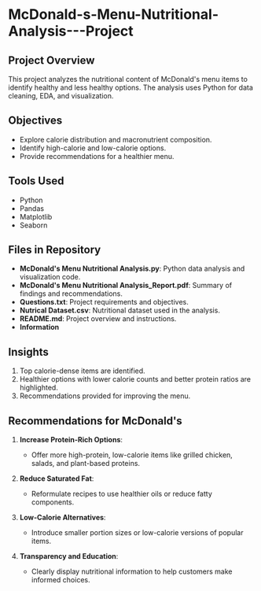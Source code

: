# McDonald-s-Menu-Nutritional-Analysis---Project

## Project Overview  
This project analyzes the nutritional content of McDonald's menu items to identify healthy and less healthy options. The analysis uses Python for data cleaning, EDA, and visualization.  

## Objectives  
- Explore calorie distribution and macronutrient composition.  
- Identify high-calorie and low-calorie options.  
- Provide recommendations for a healthier menu.  

## Tools Used  
- Python  
- Pandas  
- Matplotlib  
- Seaborn  
 
## Files in Repository
- **McDonald's Menu Nutritional Analysis.py**: Python data analysis and visualization code.
- **McDonald's Menu Nutritional Analysis_Report.pdf**: Summary of findings and recommendations.
- **Questions.txt**: Project requirements and objectives.
- **Nutrical Dataset.csv**: Nutritional dataset used in the analysis.
- **README.md**: Project overview and instructions.
- **Information**

## Insights  
1. Top calorie-dense items are identified.  
2. Healthier options with lower calorie counts and better protein ratios are highlighted.  
3. Recommendations provided for improving the menu.

## Recommendations for McDonald's  

1. **Increase Protein-Rich Options**:  
   - Offer more high-protein, low-calorie items like grilled chicken, salads, and plant-based proteins.  

2. **Reduce Saturated Fat**:  
   - Reformulate recipes to use healthier oils or reduce fatty components.  

3. **Low-Calorie Alternatives**:  
   - Introduce smaller portion sizes or low-calorie versions of popular items.  

4. **Transparency and Education**:  
   - Clearly display nutritional information to help customers make informed choices.  
 
